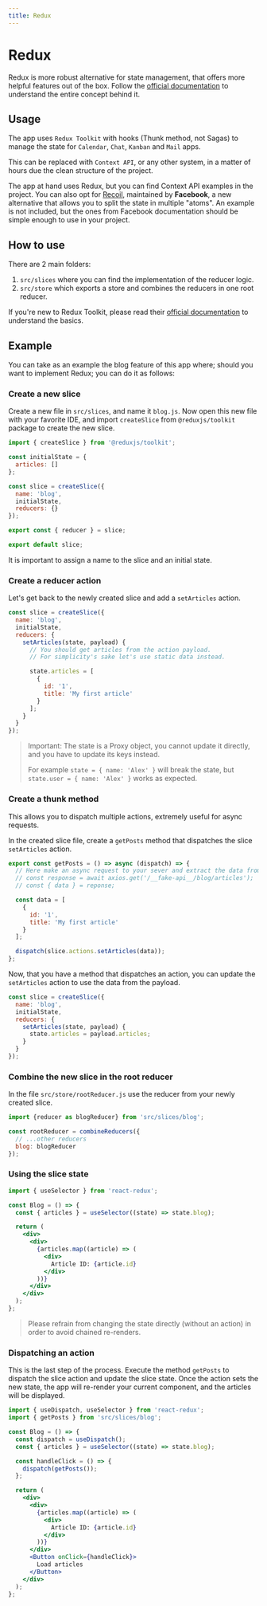 ```yaml
---
title: Redux
---
```


# Redux

Redux is more robust alternative for state management, that offers more helpful features out of the
box. Follow the
[official documentation](https://redux.js.org/basics/usage-with-react) to understand the entire
concept behind it.

## Usage

The app uses `Redux Toolkit` with hooks (Thunk method, not Sagas) to manage the state
for `Calendar`, `Chat`,
`Kanban` and `Mail` apps.

This can be replaced with `Context API`, or any other system, in a matter of hours due the clean
structure of the project.

The app at hand uses Redux, but you can find Context API examples in the project. You can also opt
for
[Recoil](https://recoiljs.org/), maintained by **Facebook**, a new alternative that allows you to
split the state in multiple "atoms". An example is not included, but the ones from Facebook
documentation should be simple enough to use in your project.

## How to use

There are 2 main folders:

1. `src/slices` where you can find the implementation of the reducer logic.
2. `src/store` which exports a store and combines the reducers in one root reducer.

If you're new to Redux Toolkit, please read
their [official documentation](https://redux-toolkit.js.org/usage/usage-guide)
to understand the basics.

## Example

You can take as an example the blog feature of this app where; should you want to implement Redux;
you can do it as follows:

### Create a new slice

Create a new file in `src/slices`, and name it `blog.js`. Now open this new file with your favorite
IDE, and import
`createSlice` from `@reduxjs/toolkit` package to create the new slice.

```js
import { createSlice } from '@reduxjs/toolkit';

const initialState = {
  articles: []
};

const slice = createSlice({
  name: 'blog',
  initialState,
  reducers: {}
});

export const { reducer } = slice;

export default slice;
```

It is important to assign a name to the slice and an initial state.

### Create a reducer action

Let's get back to the newly created slice and add a `setArticles` action.

```js
const slice = createSlice({
  name: 'blog',
  initialState,
  reducers: {
    setArticles(state, payload) {
      // You should get articles from the action payload. 
      // For simplicity's sake let's use static data instead.

      state.articles = [
        {
          id: '1',
          title: 'My first article'
        }
      ];
    }
  }
});
```

> Important: The state is a Proxy object, you cannot update it directly, and you have to update its keys instead.
>
> For example `state = { name: 'Alex' }` will break the state, but `state.user = { name: 'Alex' }` works as expected.

### Create a thunk method

This allows you to dispatch multiple actions, extremely useful for async requests.

In the created slice file, create a `getPosts` method that dispatches the slice `setArticles`
action.

```js
export const getPosts = () => async (dispatch) => {
  // Here make an async request to your sever and extract the data from the server response
  // const response = await axios.get('/__fake-api__/blog/articles');
  // const { data } = reponse;

  const data = [
    {
      id: '1',
      title: 'My first article'
    }
  ];

  dispatch(slice.actions.setArticles(data));
};
```

Now, that you have a method that dispatches an action, you can update the `setArticles` action to
use the data from the payload.

```js
const slice = createSlice({
  name: 'blog',
  initialState,
  reducers: {
    setArticles(state, payload) {
      state.articles = payload.articles;
    }
  }
});
```

### Combine the new slice in the root reducer

In the file `src/store/rootReducer.js` use the reducer from your newly created slice.

```js
import {reducer as blogReducer} from 'src/slices/blog';

const rootReducer = combineReducers({
  // ...other reducers
  blog: blogReducer
});
```

### Using the slice state

```jsx
import { useSelector } from 'react-redux';

const Blog = () => {
  const { articles } = useSelector((state) => state.blog);

  return (
    <div>
      <div>
        {articles.map((article) => (
          <div>
            Article ID: {article.id}
          </div>
        ))}
      </div>
    </div>
  );
};
```

> Please refrain from changing the state directly (without an action) in order to avoid chained re-renders.

### Dispatching an action

This is the last step of the process. Execute the method `getPosts` to dispatch the slice action
and update the slice state. Once the action sets the new state, the app will re-render your current
component, and the articles will be displayed.

```jsx
import { useDispatch, useSelector } from 'react-redux';
import { getPosts } from 'src/slices/blog';

const Blog = () => {
  const dispatch = useDispatch();
  const { articles } = useSelector((state) => state.blog);

  const handleClick = () => {
    dispatch(getPosts());
  };

  return (
    <div>
      <div>
        {articles.map((article) => (
          <div>
            Article ID: {article.id}
          </div>
        ))}
      </div>
      <Button onClick={handleClick}>
        Load articles
      </Button>
    </div>
  );
};
```
